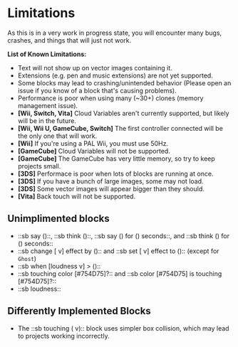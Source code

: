# Limitations

As this is in a very work in progress state, you will encounter many bugs,
crashes, and things that will just not work.

**List of Known Limitations:**

- Text will not show up on vector images containing it.
- Extensions (e.g. pen and music extensions) are not yet supported.
- Some blocks may lead to crashing/unintended behavior (Please open an issue if
  you know of a block that's causing problems).
- Performance is poor when using many (~30+) clones (memory management issue).
- **[Wii, Switch, Vita]** Cloud Variables aren't currently supported, but likely
  will be in the future.
- **[Wii, Wii U, GameCube, Switch]** The first controller connected will be the
  only one that will work.
- **[Wii]** If you're using a PAL Wii, you must use 50Hz.
- **[GameCube]** Cloud Variables will not be supported.
- **[GameCube]** The GameCube has very little memory, so try to keep projects
  small.
- **[3DS]** Performace is poor when lots of blocks are running at once.
- **[3DS]** If you have a bunch of large images, some may not load.
- **[3DS]** Some vector images will appear bigger than they should.
- **[Vita]** Back touch will not be supported.

## Unimplimented blocks

<!-- deno-fmt-ignore -->
- ::sb say ()::, ::sb think ()::, ::sb say () for () seconds::, and ::sb think () for () seconds::
- ::sb change [ v] effect by ():: and ::sb set [ v] effect to ():: (except for `Ghost`)
- ::sb when [loudness v] > ()::
- ::sb touching color [#754D75]?:: and ::sb color [#754D75] is touching [#754D75]?::
- ::sb loudness::

## Differently Implemented Blocks

- The ::sb touching ( v):: block uses simpler box collision, which may lead to
  projects working incorrectly.
